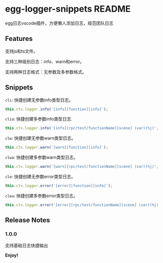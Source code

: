 # egg-logger-snippets README

egg日志vscode插件，方便懒人添加日志，规范团队日志

## Features

支持js和ts文件。

支持三种级别日志：info、warn和error。

支持两种日志格式：无参数及多参数格式。

## Snippets

`cli`: 快捷创建无参数info类型日志。

```typescript
this.ctx.logger.info('[info][function][info]');
```

`clia`: 快捷创建多参数info类型日志.

```typescript
this.ctx.logger.info('[info][rpc/test/functionName][scene] (var)(%j)', value);
```

`clw`: 快捷创建无参数warn类型日志。

```typescript
this.ctx.logger.warn('[warn][function][info]');
```

`clwa`: 快捷创建多参数warn类型日志。

```typescript
this.ctx.logger.warn('[warn][rpc/test/functionName][scene] (var)(%j)', value);
```

`cle`: 快捷创建无参数error类型日志。

```typescript
this.ctx.logger.error('[error][function][info]');
```

`clea`: 快捷创建多参数error类型日志。

```typescript
this.ctx.logger.error('[error][rpc/test/functionName][scene] (var)(%j)', value);
```

## Release Notes

### 1.0.0

支持基础日志快捷输出

**Enjoy!**
